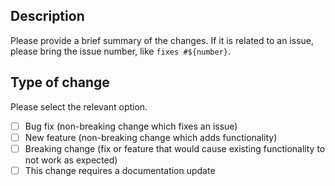 ## Description

Please provide a brief summary of the changes. If it is related to an issue, please bring the issue number, like `fixes #${number}`.

## Type of change

Please select the relevant option.

- [ ] Bug fix (non-breaking change which fixes an issue)
- [ ] New feature (non-breaking change which adds functionality)
- [ ] Breaking change (fix or feature that would cause existing functionality to not work as expected)
- [ ] This change requires a documentation update